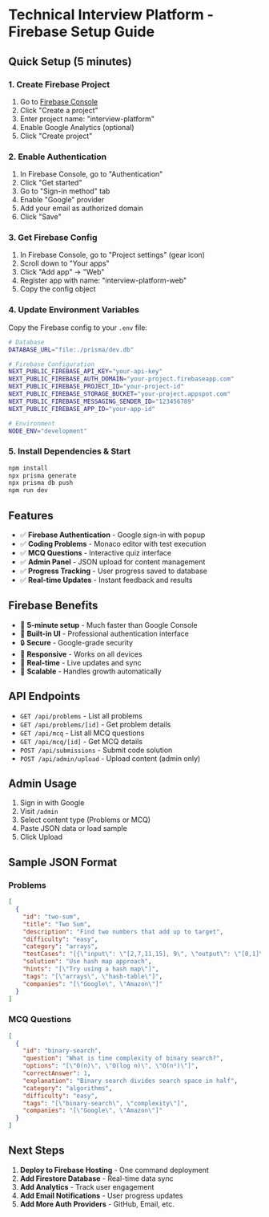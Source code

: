 # Technical Interview Platform - Firebase Setup Guide

## Quick Setup (5 minutes)

### 1. Create Firebase Project

1. Go to [Firebase Console](https://console.firebase.google.com/)
2. Click "Create a project"
3. Enter project name: "interview-platform"
4. Enable Google Analytics (optional)
5. Click "Create project"

### 2. Enable Authentication

1. In Firebase Console, go to "Authentication"
2. Click "Get started"
3. Go to "Sign-in method" tab
4. Enable "Google" provider
5. Add your email as authorized domain
6. Click "Save"

### 3. Get Firebase Config

1. In Firebase Console, go to "Project settings" (gear icon)
2. Scroll down to "Your apps"
3. Click "Add app" → "Web"
4. Register app with name: "interview-platform-web"
5. Copy the config object

### 4. Update Environment Variables

Copy the Firebase config to your `.env` file:

```bash
# Database
DATABASE_URL="file:./prisma/dev.db"

# Firebase Configuration
NEXT_PUBLIC_FIREBASE_API_KEY="your-api-key"
NEXT_PUBLIC_FIREBASE_AUTH_DOMAIN="your-project.firebaseapp.com"
NEXT_PUBLIC_FIREBASE_PROJECT_ID="your-project-id"
NEXT_PUBLIC_FIREBASE_STORAGE_BUCKET="your-project.appspot.com"
NEXT_PUBLIC_FIREBASE_MESSAGING_SENDER_ID="123456789"
NEXT_PUBLIC_FIREBASE_APP_ID="your-app-id"

# Environment
NODE_ENV="development"
```

### 5. Install Dependencies & Start

```bash
npm install
npx prisma generate
npx prisma db push
npm run dev
```

## Features

- ✅ **Firebase Authentication** - Google sign-in with popup
- ✅ **Coding Problems** - Monaco editor with test execution
- ✅ **MCQ Questions** - Interactive quiz interface
- ✅ **Admin Panel** - JSON upload for content management
- ✅ **Progress Tracking** - User progress saved to database
- ✅ **Real-time Updates** - Instant feedback and results

## Firebase Benefits

- 🚀 **5-minute setup** - Much faster than Google Console
- 🎨 **Built-in UI** - Professional authentication interface
- 🔒 **Secure** - Google-grade security
- 📱 **Responsive** - Works on all devices
- 🔄 **Real-time** - Live updates and sync
- 🚀 **Scalable** - Handles growth automatically

## API Endpoints

- `GET /api/problems` - List all problems
- `GET /api/problems/[id]` - Get problem details
- `GET /api/mcq` - List all MCQ questions
- `GET /api/mcq/[id]` - Get MCQ details
- `POST /api/submissions` - Submit code solution
- `POST /api/admin/upload` - Upload content (admin only)

## Admin Usage

1. Sign in with Google
2. Visit `/admin`
3. Select content type (Problems or MCQ)
4. Paste JSON data or load sample
5. Click Upload

## Sample JSON Format

### Problems
```json
[
  {
    "id": "two-sum",
    "title": "Two Sum",
    "description": "Find two numbers that add up to target",
    "difficulty": "easy",
    "category": "arrays",
    "testCases": "[{\"input\": \"[2,7,11,15], 9\", \"output\": \"[0,1]\"}]",
    "solution": "Use hash map approach",
    "hints": "[\"Try using a hash map\"]",
    "tags": "[\"arrays\", \"hash-table\"]",
    "companies": "[\"Google\", \"Amazon\"]"
  }
]
```

### MCQ Questions
```json
[
  {
    "id": "binary-search",
    "question": "What is time complexity of binary search?",
    "options": "[\"O(n)\", \"O(log n)\", \"O(n²)\"]",
    "correctAnswer": 1,
    "explanation": "Binary search divides search space in half",
    "category": "algorithms",
    "difficulty": "easy",
    "tags": "[\"binary-search\", \"complexity\"]",
    "companies": "[\"Google\", \"Amazon\"]"
  }
]
```

## Next Steps

1. **Deploy to Firebase Hosting** - One command deployment
2. **Add Firestore Database** - Real-time data sync
3. **Add Analytics** - Track user engagement
4. **Add Email Notifications** - User progress updates
5. **Add More Auth Providers** - GitHub, Email, etc.
